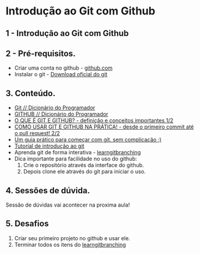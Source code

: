 # Introdução ao Git com Github

## 1 - Introdução ao Git com Github

## 2 - Pré-requisitos. 
- Criar uma conta no github - [github.com](https://github.com/)
- Instalar o git - [Download oficial do git](https://git-scm.com/downloads)

## 3. Conteúdo.
- [Git // Dicionário do Programador](https://www.youtube.com/watch?v=za5KWZ5pRag)
- [GITHUB // Dicionário do Programador](https://www.youtube.com/watch?v=myQuetgSEsY)
- [O QUE É GIT E GITHUB? - definição e conceitos importantes 1/2](https://www.youtube.com/watch?v=DqTITcMq68k)
- [COMO USAR GIT E GITHUB NA PRÁTICA! - desde o primeiro commit até o pull request! 2/2](https://www.youtube.com/watch?v=UBAX-13g8OM)
- [Um guia prático para começar com git. sem complicação ;)](https://rogerdudler.github.io/git-guide/index.pt_BR.html)
- [Tutorial de introdução ao git](https://github.com/rafaballerini/GitTutorial)
- Aprenda git de forma interativa - [learngitbranching](https://learngitbranching.js.org/?locale=pt_BR)
- Dica importante para facilidade no uso do github:
    1. Crie o repositório através da interface do github.
    2. Depois clone ele através do git para iniciar o uso.

## 4. Sessões de dúvida.
Sessão de dúvidas vai acontecer na proxima aula!

## 5. Desafios
1. Criar seu primeiro projeto no github e usar ele.
2. Terminar todos os itens do [learngitbranching](https://learngitbranching.js.org/?locale=pt_BR)


